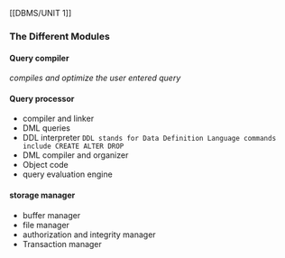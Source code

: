 [[DBMS/UNIT 1]]
### The Different Modules
#### Query compiler 
*compiles and optimize the user entered query*
#### Query processor 
- compiler and linker
- DML queries
- DDL interpreter                                                                                                                       ```DDL stands for Data Definition Language commands include CREATE ALTER DROP ```
- DML compiler and organizer
- Object code
- query evaluation engine 

#### storage manager 
- buffer manager
- file manager
- authorization and integrity manager
- Transaction manager